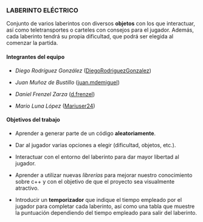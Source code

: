 ### LABERINTO ELÉCTRICO

Conjunto de varios laberintos con diversos **objetos** con los que interactuar, así como teletransportes
o carteles con consejos para el jugador. Además, cada laberinto tendrá su propia dificultad, que podrá
ser elegida al comenzar la partida.

#### Integrantes del equipo


- _Diego Rodríguez González_ ([DiegoRodriguezGonzalez](https://github.com/DiegoRodriguezGonzalez)) 

- _Juan Muñoz de Bustillo_ ([juan.mdemiguel](https://github.com/Juanmdemiguel)) 

- _Daniel Frenzel Zarza_ ([d.frenzel](https://github.com/DanielFrenzel))

- _Mario Luna López_ ([Mariuser24](https://github.com/Mariuser24))


#### Objetivos del trabajo

- Aprender a generar parte de un código **aleatoriamente**.

- Dar al jugador varias opciones a elegir (dificultad, objetos, etc.).

- Interactuar con el entorno del laberinto para dar mayor libertad al jugador. 

- Aprender a utilizar nuevas _librerías_ para mejorar nuestro conocimiento sobre c++
  y con el objetivo de que el proyecto sea visualmente atractivo.

- Introducir un **temporizador** que indique el tiempo empleado por el jugador para completar cada laberinto,
  así como una tabla que muestre la puntuación dependiendo del tiempo empleado para salir del laberinto.